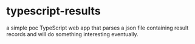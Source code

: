 # typescript-results
a simple poc TypeScript web app that parses a json file containing result records and will do something interesting eventually.

